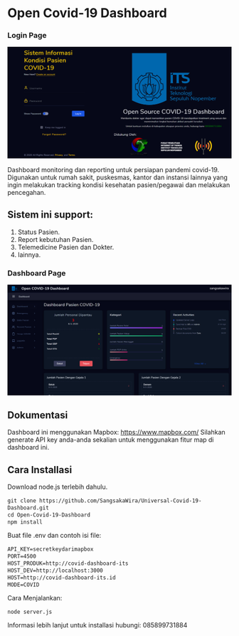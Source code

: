 # Open Covid-19 Dashboard

### Login Page
![Cork Admin Login](LOGIN.PNG)

Dashboard monitoring dan reporting untuk persiapan pandemi covid-19. Digunakan
untuk rumah sakit, puskesmas, kantor dan instansi lainnya yang ingin melakukan
tracking kondisi kesehatan pasien/pegawai dan melakukan pencegahan.

## Sistem ini support:
1. Status Pasien.
2. Report kebutuhan Pasien.
3. Telemedicine Pasien dan Dokter.
4. lainnya.

### Dashboard Page
![Cork Admin Dashboard](dashboard.PNG)


## Dokumentasi

Dashboard ini menggunakan Mapbox: https://www.mapbox.com/
Silahkan generate API key anda-anda sekalian untuk menggunakan fitur map di dashboard ini.

## Cara Installasi

Download node.js terlebih dahulu.

```
git clone https://github.com/SangsakaWira/Universal-Covid-19-Dashboard.git
cd Open-Covid-19-Dashboard
npm install
```
Buat file .env dan contoh isi file:

```
API_KEY=secretkeydarimapbox
PORT=4500
HOST_PRODUK=http://covid-dashboard-its
HOST_DEV=http://localhost:3000
HOST=http://covid-dashboard-its.id
MODE=COVID
```

Cara Menjalankan: 

```
node server.js
```

Informasi lebih lanjut untuk installasi hubungi: 085899731884